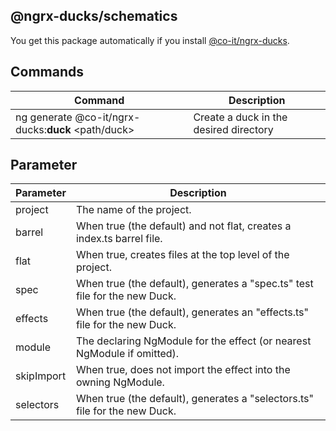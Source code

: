 ## @ngrx-ducks/schematics

You get this package automatically if you install [@co-it/ngrx-ducks](https://www.npmjs.com/package/@co-it/ngrx-ducks).

## Commands

| Command                                            | Description                            |
| -------------------------------------------------- | -------------------------------------- |
| ng generate @co-it/ngrx-ducks:**duck** <path/duck> | Create a duck in the desired directory |

## Parameter

| Parameter  | Description                                                                  |
| ---------- | ---------------------------------------------------------------------------- |
| project    | The name of the project.                                                     |
| barrel     | When true (the default) and not flat, creates a index.ts barrel file.        |
| flat       | When true, creates files at the top level of the project.                    |
| spec       | When true (the default), generates a \"spec.ts\" test file for the new Duck. |
| effects    | When true (the default), generates an \"effects.ts\" file for the new Duck.  |
| module     | The declaring NgModule for the effect (or nearest NgModule if omitted).      |
| skipImport | When true, does not import the effect into the owning NgModule.              |
| selectors  | When true (the default), generates a \"selectors.ts\" file for the new Duck. |
